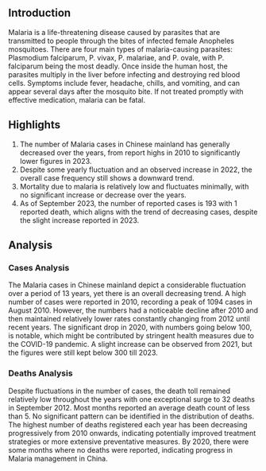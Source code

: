 ## Introduction

Malaria is a life-threatening disease caused by parasites that are transmitted to people through the bites of infected female Anopheles mosquitoes. There are four main types of malaria-causing parasites: Plasmodium falciparum, P. vivax, P. malariae, and P. ovale, with P. falciparum being the most deadly. Once inside the human host, the parasites multiply in the liver before infecting and destroying red blood cells. Symptoms include fever, headache, chills, and vomiting, and can appear several days after the mosquito bite. If not treated promptly with effective medication, malaria can be fatal.

## Highlights

1. The number of Malaria cases in Chinese mainland has generally decreased over the years, from report highs in 2010 to significantly lower figures in 2023.<br/>
2. Despite some yearly fluctuation and an observed increase in 2022, the overall case frequency still shows a downward trend.<br/>
3. Mortality due to malaria is relatively low and fluctuates minimally, with no significant increase or decrease over the years.<br/>
4. As of September 2023, the number of reported cases is 193 with 1 reported death, which aligns with the trend of decreasing cases, despite the slight increase reported in 2023.

## Analysis

### Cases Analysis

The Malaria cases in Chinese mainland depict a considerable fluctuation over a period of 13 years, yet there is an overall decreasing trend. A high number of cases were reported in 2010, recording a peak of 1094 cases in August 2010. However, the numbers had a noticeable decline after 2010 and then maintained relatively lower rates constantly changing from 2012 until recent years. The significant drop in 2020, with numbers going below 100, is notable, which might be contributed by stringent health measures due to the COVID-19 pandemic. A slight increase can be observed from 2021, but the figures were still kept below 300 till 2023.

### Deaths Analysis

Despite fluctuations in the number of cases, the death toll remained relatively low throughout the years with one exceptional surge to 32 deaths in September 2012. Most months reported an average death count of less than 5. No significant pattern can be identified in the distribution of deaths. The highest number of deaths registered each year has been decreasing progressively from 2010 onwards, indicating potentially improved treatment strategies or more extensive preventative measures. By 2020, there were some months where no deaths were reported, indicating progress in Malaria management in China.

